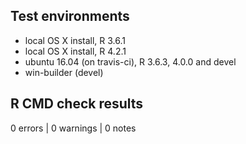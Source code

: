 ## Test environments
* local OS X install, R 3.6.1
* local OS X install, R 4.2.1
* ubuntu 16.04 (on travis-ci), R 3.6.3, 4.0.0 and devel
* win-builder (devel)

## R CMD check results

0 errors | 0 warnings | 0 notes
